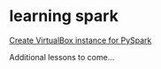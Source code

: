 # learning spark

[Create VirtualBox instance for PySpark](./VIRTUALBOX.md)

Additional lessons to come...